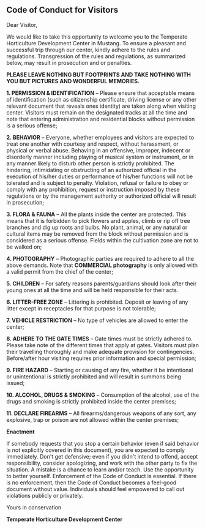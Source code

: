 ## Code of Conduct for Visitors

Dear Visitor,

We would like to take this opportunity to welcome you to the Temperate Horticulture Development Center in Mustang. To ensure a pleasant and successful trip through our center, kindly adhere to the rules and regulations. Transgression of the rules and regulations, as summarized below, may result in prosecution and or penalties. 

**PLEASE LEAVE NOTHING BUT FOOTPRINTS AND TAKE NOTHING WITH YOU BUT PICTURES AND WONDERFUL MEMORIES.**


**1. PERMISSION & IDENTIFICATION** – 
Please ensure that acceptable means of identification (such as citizenship certificate, driving license or any other relevant document that reveals ones identity) are taken along when visiting center. Visitors must remain on the designated tracks at all the time and note that entering administration and residential blocks without permission is a serious offense;

**2. BEHAVIOR** – 
Everyone, whether employees and visitors are expected to treat one another with courtesy and respect, without harassment, or physical or verbal abuse. Behaving in an offensive, improper, indecent or disorderly manner including playing of musical system or instrument, or in any manner likely to disturb other person is strictly prohibited. The hindering, intimidating or obstructing of an authorized official in the execution of his/her duties or performance of his/her functions will not be tolerated and is subject to penalty. Violation, refusal or failure to obey or comply with any prohibition, request or instruction imposed by these regulations or by the management authority or authorized official will result in prosecution;

**3. FLORA & FAUNA** – 
All the plants inside the center are protected. This means that it is forbidden to pick flowers and apples, climb or rip off tree branches and dig up roots and bulbs. No plant, animal, or any natural or cultural items may be removed from the block without permission and is considered as a serious offense. Fields within the cultivation zone are not to be walked on;

**4. PHOTOGRAPHY** – 
Photographic parties are required to adhere to all the above demands. Note that **COMMERCIAL photography** is only allowed with a valid permit from the chief of the center;

**5. CHILDREN** – 
For safety reasons parents/guardians should look after their young ones at all the time and will be held responsible for their acts.

**6. LITTER-FREE ZONE** – 
Littering is prohibited. Deposit or leaving of any litter except in receptacles for that purpose is not tolerable;

**7. VEHICLE RESTRICTION** – 
No type of vehicles are allowed to enter the center;

**8. ADHERE TO THE GATE TIMES** – 
Gate times must be strictly adhered to. Please take note of the different times that apply at gates. Visitors must plan their travelling thoroughly and make adequate provision for contingencies. Before/after hour visiting requires prior information and special permission;

**9. FIRE HAZARD** – 
Starting or causing of any fire, whether it be intentional or unintentional is strictly prohibited and will result in summons being issued;

**10. ALCOHOL, DRUGS & SMOKING** – 
Consumption of the alcohol, use of the drugs and smoking is strictly prohibited inside the center premises;

**11. DECLARE FIREARMS** – 
All firearms/dangerous weapons of any sort, any explosive, trap or poison are not allowed within the center premises;

**Enactment**

If somebody requests that you stop a certain behavior (even if said behavior is not explicitly covered in this document), you are expected to comply immediately. Don't get defensive; even if you didn't intend to offend, accept responsibility, consider apologizing, and work with the other party to fix the situation. A mistake is a chance to learn and/or teach. Use the opportunity to better yourself.
Enforcement of the Code of Conduct is essential. If there is no enforcement, then the Code of Conduct becomes a feel-good document without value. Individuals should feel empowered to call out violations publicly or privately. 



Yours in conservation

**Temperate Horticulture Development Center**
